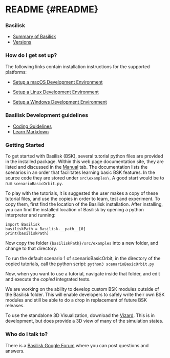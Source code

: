 # README  {#README}

### Basilisk ###

* [Summary of Basilisk](http://hanspeterschaub.info/basilisk/index.html)
* [Versions](http://hanspeterschaub.info/basilisk/Support/bskReleaseNotes.html)

### How do I get set up? ###
The following links contain installation instructions for the supported platforms:

- [Setup a macOS Development Environment](http://hanspeterschaub.info/basilisk/Install/installOnMacOS.html)

- [Setup a Linux Development Environment](http://hanspeterschaub.info/basilisk/Install/installOnLinux.html)

- [Setup a Windows Development Environment](http://hanspeterschaub.info/basilisk/Install/installOnWindows.html)



### Basilisk Development guidelines ###

* [Coding Guidelines](http://hanspeterschaub.info/basilisk/Support/Developer/CodingGuidlines.html)
* [Learn Markdown](https://bitbucket.org/tutorials/markdowndemo)


### Getting Started
To get started with Basilisk (BSK), several tutorial python files are provided in the installed package.  Within this web page documentation site, they are listed and discussed in the <a href="modules.html">Manual</a> tab.  The documentation lists the scenarios in an order that facilitates learning basic BSK features. In the source code they are stored under `src\examples\`. A good start would be to run `scenarioBasicOrbit.py`.

To play with the tutorials, it is suggested the user makes a copy of these tutorial files, and use the copies in order to learn, test and experiment. To copy them, first find the location of the Basilisk installation. After installing, you can find the installed location of Basilisk by opening a python interpreter and running:

```
import Basilisk
basiliskPath = Basilisk.__path__[0]
print(basiliskPath)
```

Now copy the folder `{basiliskPath}/src/examples` into a new folder, and change to that directory.

To run the default scenario 1 of scenarioBasicOrbit, in the directory of the copied tutorials, call the python script: `python3 scenarioBasicOrbit.py`


Now, when you want to use a tutorial, navigate inside that folder, and edit and execute the *copied* integrated tests.

<!--Any new BSK module development should not occur within the BSK folder as this will be updated rapidly.  Rather, new FSW algorithm or simulation code modules should be created in a custom folder outside of the BSK directory.  A sample folder is provided named `BasiliskCustom` which contains sample FSW and Simulation modules.-->

We are working on the ability to develop custom BSK modules outside of the Basilisk folder.  This will enable developers to safely write their own BSK modules and still be able to do a drop in replacement of future BSK releases.

To use the standalone 3D Visualization, download the [Vizard](http://hanspeterschaub.info/basilisk/Vizard/Vizard.html).  This is in development, but does provide a 3D view of many of the simulation states.  


### Who do I talk to? ###

There is a [Basilisk Google Forum](https://groups.google.com/forum/embed/?place=forum%2Fbasilisk-forum) where you can post questions and answers.
